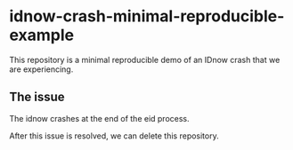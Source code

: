 # idnow-crash-minimal-reproducible-example

This repository is a minimal reproducible demo of an IDnow crash that we are experiencing. 

## The issue
The idnow crashes at the end of the eid process.


After this issue is resolved, we can delete this repository.
